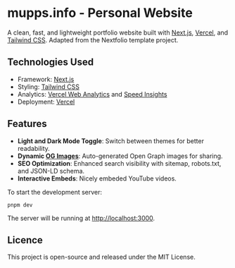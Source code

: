 # mupps.info - Personal Website

A clean, fast, and lightweight portfolio website built with [Next.js](https://nextjs.org/), [Vercel](https://vercel.com/), and [Tailwind CSS](https://tailwindcss.com/). Adapted from the Nextfolio template project.

## Technologies Used

- Framework: [Next.js](https://nextjs.org/)
- Styling: [Tailwind CSS](https://tailwindcss.com/)
- Analytics: [Vercel Web Analytics](https://vercel.com/docs/speed-insights) and [Speed Insights](https://vercel.com/docs/speed-insights)
- Deployment: [Vercel](https://vercel.com/)

## Features

- **Light and Dark Mode Toggle**: Switch between themes for better readability.
- **Dynamic [OG Images](https://vercel.com/docs/functions/og-image-generation)**: Auto-generated Open Graph images for sharing.
- **SEO Optimization**: Enhanced search visibility with sitemap, robots.txt, and JSON-LD schema.
- **Interactive Embeds**: Nicely embeded YouTube videos.

To start the development server:

```
pnpm dev
```

The server will be running at [http://localhost:3000](http://localhost:3000).

## Licence

This project is open-source and released under the MIT License.
